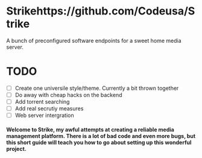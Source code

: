 # Strikehttps://github.com/Codeusa/Strike
A bunch of preconfigured software endpoints for a sweet home media server.

# TODO

- [ ] Create one universile style/theme. Currently a bit thrown together
- [ ] Do away with cheap hacks on the backend
- [ ] Add torrent searching
- [ ] Add real secrutiy measures
- [ ] Web server intergration

#### Welcome to Strike, my awful attempts at creating a reliable media management platform. There is a lot of bad code and even more bugs, but this short guide will teach you how to go about setting up this wonderful project.

